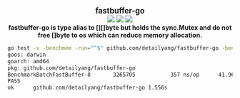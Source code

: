 <p align="center">
  <b>
    <span style="font-size:larger;">fastbuffer-go</span>
  </b>
  <br />
   <a href="https://travis-ci.org/detailyang/fastbuffer-go"><img src="https://travis-ci.org/detailyang/fastbuffer-go.svg?branch=master" /></a>
   <a href="https://ci.appveyor.com/project/detailyang/fastbuffer-go"><img src="https://ci.appveyor.com/api/projects/status/hbpj944ankoy9sh5?svg=true" /></a>
   <a href="https://godoc.org/github.com/detailyang/fastbuffer-go">
      <img src="https://godoc.org/github.com/detailyang/fastbuffer-go?status.svg"/>
   </a>
   <br />
   <b>fastbuffer-go is type alias to [][]byte but holds the sync.Mutex and do not free []byte to os which can reduce memory allocation.</b>
</p>

````bash
go test -v -benchmem -run="^$" github.com/detailyang/fastbuffer-go -bench "^Benchmark"
goos: darwin
goarch: amd64
pkg: github.com/detailyang/fastbuffer-go
BenchmarkBatchFastBuffer-8   	 3265705	       357 ns/op	  41.96 MB/s	       0 B/op	       0 allocs/op
PASS
ok  	github.com/detailyang/fastbuffer-go	1.556s
````
